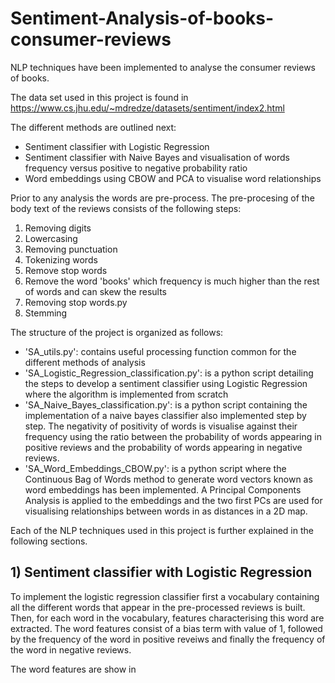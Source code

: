 # Sentiment-Analysis-of-books-consumer-reviews

NLP techniques have been implemented to analyse the consumer reviews of books.

The data set used in this project is found in https://www.cs.jhu.edu/~mdredze/datasets/sentiment/index2.html

The different methods are outlined next:
* Sentiment classifier with Logistic Regression
* Sentiment classifier with Naive Bayes and visualisation of words frequency versus positive to negative probability ratio
* Word embeddings using CBOW and PCA to visualise word relationships

Prior to any analysis the words are pre-process. The pre-procesing of the body text of the reviews consists of the following steps:
1. Removing digits
2. Lowercasing
3. Removing punctuation
4. Tokenizing words
5. Remove stop words
6. Remove the word 'books' which frequency is much higher than the rest of words and can skew the results
7. Removing stop words.py
8. Stemming

The structure of the project is organized as follows:
* 'SA_utils.py': contains useful processing function common for the different methods of analysis
* 'SA_Logistic_Regression_classification.py': is a python script detailing the steps to develop a sentiment classifier using Logistic Regression where the algorithm is implemented from scratch
* 'SA_Naive_Bayes_classification.py': is a python script containing the implementation of a naive bayes classifier also implemented step by step. The negativity of positivity of words is visualise against their frequency using the ratio between the probability of words appearing in positive reviews and the probability of words appearing in negative reviews.
* 'SA_Word_Embeddings_CBOW.py': is a python script where the Continuous Bag of Words method to generate word vectors known as word embeddings has been implemented. A Principal Components Analysis is applied to the embeddings and the two first PCs are used for visualising relationships between words in as distances in a 2D map.

Each of the NLP techniques used in this project is further explained in the following sections.

## 1) Sentiment classifier with Logistic Regression
To implement the logistic regression classifier first a vocabulary containing all the different words that appear in the pre-processed reviews is built.
Then, for each word in the vocabulary, features characterising this word are extracted. The word features consist of a bias term with value of 1, followed by the frequency of the word in positive reveiws and finally the frequency of the word in negative reviews.

The word features are show in 
